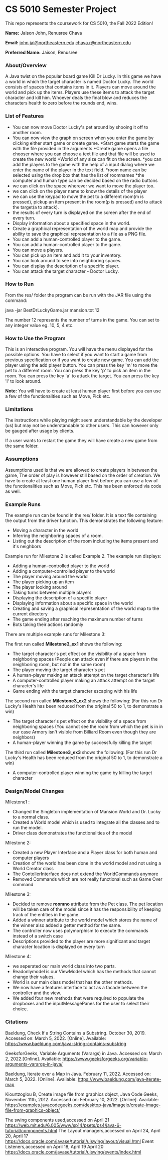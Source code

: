 # CS 5010 Semester Project

This repo represents the coursework for CS 5010, the Fall 2022 Edition!

**Name:** Jaison John, Renusree Chava 

**Email:** john.jai@northeastern.edu
			chava.r@northeastern.edu

**Preferred Name:** Jaison, Renusree



### About/Overview

A Java twist on the popular board game Kill Dr Lucky. In this game we have a world in which the target character is named Doctor Lucky. The world consists of spaces that contains items in it. Players can move around the world and pick up the items. Players use these items to attack the target character and kill him. Whoever deals the final blow and reduces the characters health to zero before the rounds end, wins.


### List of Features
* You can now move Doctor Lucky's pet around by shooing it off to another room.
* You can now view the graph on screen when you enter the game by clicking either start game or create game.
*Start game starts the game with the file provided in the arguments
*Create game opens a file chooser where you can choose a text file and that file will be used to create the new world
*World of any size can fit on the screen.
*you can add the players to the game with the help of a input dialog where we enter the name of the player in the text field.
*room name can be selected using the drop box that has the list of roomnames
*the computer and human type can be decided based on the radio buttons
* we can click on the space wherever we want to move the player too.
* we can click on the player name to know the details of the player
* we can use the keypad to move the pet to a different room(m is pressed), pickup an item present in the room(p is pressed) and to attack the target(a to attack).
* the results of every turn is displayed on the screen after the end of every turn.
* Display information about a specified space in the world.
* Create a graphical representation of the world map and provide the ability to save the graphical representation to a file as a PNG file.
* You can add a human-controlled player to the game.
* You can add a human-controlled player to the game.
* You can move a players.
* You can pick up an item and add it to your inventory.
* You can look around to see into neighboring spaces.
* You can display the description of a specific player.
* You can attack the target character - Doctor Lucky.
### How to Run

From the res/ folder the program can be run with the JAR file using the command:

java -jar BestDrLuckyGame.jar mansion.txt 12

The number 12 represents the number of turns in the game. You can set to any integer value eg. 10, 5, 4 etc.


### How to Use the Program

This is an interactive program. You will have the menu displayed for the possible options.
You have to select if you want to start a game from previous specification or if you want to create new game. 
You can add the player using the add player button.
You can press the key 'm' to move the  pet to a different room.
You can press the key 'p' to pick an  item in the room.
You can press the key 'a' to attack the target.
You can press the key 'l' to look around.


**Note:** You will have to create at least human player first before you can use a few of the functionalities such as Move, Pick etc.

### Limitations

The instructions while playing might seem understandable by the developer (us) but may not be understandable to other users. This can however only be gauged after usage by clients.

If a user wants to restart the game they will have create a new game from the same folder.

### Assumptions

Assumptions used is that we are allowed to create players in between the game, The order of play is however still based on the order of creation. We have to create at least one human player first before you can use a few of the functionalities such as Move, Pick etc. This has been enforced via code as well.

### Example Runs

The example run can be found in the res/ folder. It is a text file containing the output from the driver function.
This demonstrates the following feature:

* Moving a character in the world
* Inferring the neighboring spaces of a room.
* Listing out the description of the room including the items present and it's neighbors

Example run for Milestone 2 is called Example 2. The example run displays:

- Adding a human-controlled player to the world
- Adding a computer-controlled player to the world
- The player moving around the world
- The player picking up an item
- The player looking around
- Taking turns between multiple players
- Displaying the description of a specific player
- Displaying information about a specific space in the world
- Creating and saving a graphical representation of the world map to the current directory
- The game ending after reaching the maximum number of turns
- Bots taking their actions randomly

There are multiple example runs for Milestone 3:

The first run called **Milestone3_ex1** shows the following:

* The target character's pet effect on the visibility of a space from neighboring spaces (People can attack even if there are players in the neighboring room, but not in the same room)
* The player moving the target character's pet
* A human-player making an attack attempt on the target character's life
* A computer-controlled player making an attack attempt on the target character's life
* Game ending with the target character escaping with his life

The second run called **Milestone3_ex2** shows the following: (For this run Dr Lucky's Health has been reduced from the original 50 to 1, to demonstrate a win)

* The target character's pet effect on the visibility of a space from neighboring spaces (You cannot see the room from which the pet is in in our case Armory isn't visible from Billiard Room even though they are neighbors)
* A human-player winning the game by successfully killing the target 

The third run called **Milestone3_ex3** shows the following: (For this run Dr Lucky's Health has been reduced from the original 50 to 1, to demonstrate a win)

* A computer-controlled player winning the game by killing the target character


### Design/Model Changes

Milestone1 : 
* Changed the Singleton implementation of Mansion World and Dr. Lucky to a normal class. 
* Created a World model which is used to integrate all the classes and to run the model.
* Driver class demonstrates the functionalities of the model

Milestone 2:

* Created a new Player Interface and a Player class for both human and computer players
* Creation of the world has been done in the world model and not using a World Creator class
* The ContollerInterface does not extend the WorldCommands anymore 
* Removed Commands which are not really functional such as Game Over command

Milestone 3:

* Decided to remove **roomno** attribute from the Pet class. The pet location will be taken care of the model since it has the responsibility of keeping track of the entities in the game.
* Added a winner attribute to the world model which stores the name of the winner also added a getter method for the same.
* The controller now uses polymorphism to execute the commands instead of a switch case
* Descriptions provided to the player are more significant and target character location is displayed on every turn 

Milestone 4:

* we seperated our main world class into two parts.
* Readonlymodel is our ViewModel which has the methods that cannot change their values.
* World is our main class model that has the other methods.
* We now have a features interface to act as a facade between the controller and the view.
* We added four new methods that were required to populate the dropboxes and the inputMessagePanes for the user to select their choice.


### Citations

Baeldung, Check If a String Contains a Substring. October 30, 2019. Accessed on: March 5, 2022. [Online]. Available: https://www.baeldung.com/java-string-contains-substring 

GeeksforGeeks, Variable Arguments (Varargs) in Java. Accessed on: March 2, 2022.[Online]. Available: https://www.geeksforgeeks.org/variable-arguments-varargs-in-java/

Baeldung, Iterate over a Map in Java. February 11, 2022. Accessed on: March 5, 2022. [Online]. Available: https://www.baeldung.com/java-iterate-map

Kiourtzoglou B, Create image file from graphics object, Java Code Geeks, November 11th, 2012. Accessed on: February 10, 2022. [Online]. Available: https://examples.javacodegeeks.com/desktop-java/imageio/create-image-file-from-graphics-object/

The swing components used,accessed on April 21
https://web.mit.edu/6.005/www/sp14/psets/ps4/java-6-tutorial/components.html
The Layout managers,accessed on April 24, April 20,  April 17
https://docs.oracle.com/javase/tutorial/uiswing/layout/visual.html
Event Listeners,accessed on April 18, April 19  April 20
https://docs.oracle.com/javase/tutorial/uiswing/events/index.html

